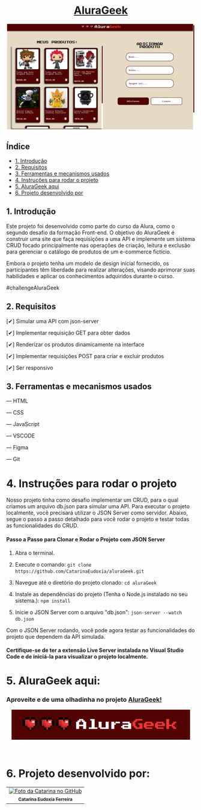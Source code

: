 # <h1 align="center"> [AluraGeek](https://alura-geek-ochre-ten.vercel.app/) </h1>


<p align="center">
  <img src="src/assets/final-result.png" alt="Imagem com o logo do codeMystic" width="500">
</p>

## Índice

* [1. Introdução](#1-introdução)
* [2. Requisitos](#2-requisitos)
* [3. Ferramentas e mecanismos usados](#3-ferramentas-e-mecanismos-usados)
* [4. Instruções para rodar o projeto](#4-instruções-para-rodar-o-projeto)
* [5. AluraGeek aqui](#5-alurageek-aqui)
* [6. Projeto desenvolvido por](#6-projeto-desenvolvido-por)



## 1. Introdução

Este projeto foi desenvolvido como parte do curso da Alura, como o segundo desafio da formação Front-end. O objetivo do AluraGeek é construir uma site que faça requisições a uma API e implemente um sistema CRUD focado principalmente nas operações de criação, leitura e exclusão para gerenciar o catálogo de produtos de um e-commerce fictício.

Embora o projeto tenha um modelo de design inicial fornecido, os participantes têm liberdade para realizar alterações, visando aprimorar suas habilidades e aplicar os conhecimentos adquiridos durante o curso.

#challengeAluraGeek

## 2. Requisitos
[✔] Simular uma API com json-server

[✔] Implementar requisição GET para obter dados

[✔] Renderizar os produtos dinamicamente na interface

[✔] Implementar requisições POST para criar e excluir produtos

[✔] Ser responsivo

## 3. Ferramentas e mecanismos usados
— HTML

— CSS

— JavaScript

— VSCODE

— Figma

— Git

# 4. Instruções para rodar o projeto

Nosso projeto tinha como desafio implementar um CRUD, para o qual criamos um arquivo db.json para simular uma API. Para executar o projeto localmente, você precisará utilizar o JSON Server como servidor. Abaixo, segue o passo a passo detalhado para você rodar o projeto e testar todas as funcionalidades do CRUD.

#### Passo a Passo para Clonar e Rodar o Projeto com JSON Server
  1. Abra o terminal.

  2. Execute o comando: ```git clone https://github.com/CatarinaEudoxia/aluraGeek.git```

  3. Navegue até o diretório do projeto clonado: ```cd aluraGeek```

  4. Instale as dependências do projeto (Tenha o Node.js instalado no seu sistema.): ```npm install``` 

  5. Inicie o JSON Server com o arquivo "db.json": ```json-server --watch db.json```

Com o JSON Server rodando, você pode agora testar as funcionalidades do projeto que dependem da API simulada.

#### Certifique-se de ter a extensão Live Server instalada no Visual Studio Code e de iniciá-la para visualizar o projeto localmente.

# 5. AluraGeek aqui:

### Aproveite e de uma olhadinha no projeto [AluraGeek!](https://alura-geek-ochre-ten.vercel.app/)

<p align="center">
  <img src="./src/assets/aluraGeek-logo.png" alt="Imagem com o logo do AluraGeek">
</p>

<br>

# 6. Projeto desenvolvido por:

  <table>
    <tr>
      <td align="center">
        <a href="#">
          <img src="https://avatars.githubusercontent.com/u/129068843?s=400&u=07f6693114af32c3fc33f1913fde52c78b9dfd85&v=4" width="100px;" alt="Foto da Catarina no GitHub"/><br>
          <sub>
            <b>Catarina Eudoxia Ferreira</b>
          </sub>
        </a>
      </td>
    </tr>
  </table>
